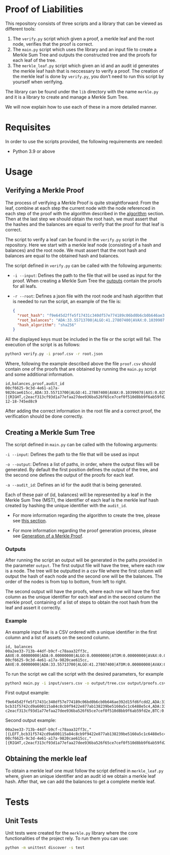 # Proof of Liabilities
This repository consists of three scripts and a library that can be viewed as different tools:

1.  The `verify.py` script which given a proof, a merkle leaf and the root node, verifies that the proof is correct.
2.  The `main.py` script which uses the library and an input file to create a Merkle Sum Tree and outputs the constructed tree and the proofs for each leaf of the tree.
3.  The `merkle_leaf.py` script which given an id and an audit id generates the merkle leaf hash that is neccessary to verify a proof. The creation of the merkle leaf is done by `verify.py`, you don’t need to run this script by yourself when verifying.

The library can be found under the `lib` directory with the name `merkle.py` and it is a library to create and manage a Merkle Sum Tree.

We will now explain how to use each of these in a more detailed manner.

# Requisites

In order to use the scripts provided, the following requirements are needed:

- Python 3.9 or above

# Usage

## Verifying a Merkle Proof

The process of verifying a Merkle Proof is quite straightforward: From the leaf, combine at each step the current node with the node referenced in each step of the proof with the algorithm described in the [algorithm](docs/MerkleSumTree.md#algorithm) section. Then at the last step we should obtain the root hash, we must assert that the hashes and the balances are equal to verify that the proof for that leaf is correct.

The script to verify a leaf can be found in the `verify.py` script in the repository. Here we start with a merkle leaf node (consisting of a hash and balances) and the root node. We must assert that the root hash and balances are equal to the obtained hash and balances.

The script defined in `verify.py` can be called with the following arguments:

- `-i --input`: Defines the path to the file that will be used as input for the proof. When creating a Merkle Sum Tree the [outputs](#outputs) contain the proofs for all leafs.

- `-r --root`: Defines a json file with the root node and hash algorithm that is needed to run the script, an example of the file is:

  ```json
  {
    "root_hash": "f9e645d2ffe5f17431c340df57e774189c06bd0b6cb0b646ae392d15fd6fcdd2",
    "root_balances": "ADA:33.55713700|ALGO:41.27807400|AVAX:0.10399078|AXS:0.02574917|BNB:0.01018535|BTC:19.10079686|DAI:13.22203900|ETH:0.01258170|LUNA:0.00064204|MATIC:69800.89997041|UNI:16.05900000|USDT:54599.82549300",
    "hash_algorithm": "sha256"
  }
  ```

All the displayed keys must be included in the file or the script will fail.
The execution of the script is as follows:

```bash
python3 verify.py -i proof.csv -r root.json
```

Where, following the example described above the file `proof.csv` should contain one of the proofs that are obtained by running the `main.py` script and some additional information.

```
id,balances,proof,audit_id
00cf6625-9c3d-4e61-a17a-9820cae615cc,ADA:33.55713700|ALGO:41.27807400|AVAX:0.10399078|AXS:0.02574917|BNB:0.01018535|BTC:19.10069634|DAI:13.22203900|ETH:0.01258170|LUNA:0.00064204|MATIC:69800.89997041|UNI:16.05900000|USDT:54599.82549300,"[{RIGHT,c2eacf313cf93d1a77efaa27dee936ba526f65ce7cef0f510d8bb9f6ab59fd2e,BTC:0.00010052}]",2022-12-18-745ed8c9
```

After adding the correct information in the root file and a correct proof, the verification should be done correctly.

## Creating a Merkle Sum Tree

The script defined in `main.py` can be called with the following arguments:

`-i --input`: Defines the path to the file that will be used as input

`-o --output`: Defines a list of paths, in order, where the output files will be generated. By default the first position defines the output of the tree, and the second one defines the output of the proofs for each leaf.

`-a --audit_id`: Defines an id for the audit that is being generated.

Each of these pair of (id, balances) will be represented by a leaf in the Merkle Sum Tree (MST), the identifier of each leaf is the merkle leaf hash created by hashing the unique identifier with the `audit_id`.

- For more information regarding the algorithm to create the tree, please see [this section](docs/MerkleSumTree.md#algorithm).

- For more information regarding the proof generation process, please see [Generation of a Merkle Proof](docs/MerkleSumTree.md#generation-of-a-merkle-proof).

### Outputs

After running the script an output will be generated in the paths provided in the parameter `output`. The first output file will have the tree, where each row is a node. The tree will be outputted in a csv file where the first column will output the hash of each node and the second one will be the balances. The order of the nodes is from top to bottom, from left to right.

The second output will have the proofs, where each row will have the first column as the unique identifier for each leaf and in the second column the merkle proof, containing of a list of steps to obtain the root hash from the leaf and assert it correctly.

### Example

An example input file is a CSV ordered with a unique identifier in the first column and a list of assets on the second column.

```
id, balances
00a2ee33-713b-44df-b9cf-c78aaa32ff3c, AAVE:0.00000000|ADA:0.00000000|ALGO:0.00000000|ATOM:0.00000000|AVAX:0.00000000|AXS:0.00000000|BNB:0.00000000|BTC:0.00010052|BUSD:0.00000000|CAKE:0.00000000|DAI:0.00000000|DOGE:0.00000000|DOT:0.00000000|ENS:0.00000000|ETH:0.00000000|FTM:0.00000000|LUNA:0.00000000|LUNA2:0.00000000|MANA:0.00000000|MATIC:0.00000000|NEAR:0.00000000|PAXG:0.00000000|SAND:0.00000000|SHIB:0.00000000|SLP:0.00000000|SOL:0.00000000|TRX:0.00000000|UNI:0.00000000|USDC:0.00000000|USDT:0.00000000|UST:0.00000000
00cf6625-9c3d-4e61-a17a-9820cae615cc, AAVE:0.00000000|ADA:33.55713700|ALGO:41.27807400|ATOM:0.00000000|AVAX:0.10399078|AXS:0.02574917|BNB:0.01018535|BTC:19.10069634|BUSD:0.00000000|CAKE:0.00000000|DAI:13.22203900|DOGE:0.00000000|DOT:0.00000000|ENS:0.00000000|ETH:0.01258170|FTM:0.00000000|LUNA:0.00064204|LUNA2:0.00000000|MANA:0.00000000|MATIC:69800.89997041|NEAR:0.00000000|PAXG:0.00000000|SAND:0.00000000|SHIB:0.00000000|SLP:0.00000000|SOL:0.00000000|TRX:0.00000000|UNI:16.05900000|USDC:0.00000000|USDT:54599.82549300|UST:0.00000000
```

To run the script we call the script with the desired parameters, for example

```bash
python3 main.py -i input/users.csv -o output/tree.csv output/proofs.csv -a 2022-12-18-745ed8c9
```

First output example:

```
f9e645d2ffe5f17431c340df57e774189c06bd0b6cb0b646ae392d15fd6fcdd2,ADA:33.55713700|ALGO:41.27807400|AVAX:0.10399078|AXS:0.02574917|BNB:0.01018535|BTC:19.10079686|DAI:13.22203900|ETH:0.01258170|LUNA:0.00064204|MATIC:69800.89997041|UNI:16.05900000|USDT:54599.82549300
bcb31f5742cd9a600115a84c8cb9f9422e877ab138239be5160a5c1c6488e5c4,ADA:33.55713700|ALGO:41.27807400|AVAX:0.10399078|AXS:0.02574917|BNB:0.01018535|BTC:19.10069634|DAI:13.22203900|ETH:0.01258170|LUNA:0.00064204|MATIC:69800.89997041|UNI:16.05900000|USDT:54599.82549300
c2eacf313cf93d1a77efaa27dee936ba526f65ce7cef0f510d8bb9f6ab59fd2e,BTC:0.00010052
```

Second output example:

```
00a2ee33-713b-44df-b9cf-c78aaa32ff3c,"[{LEFT,bcb31f5742cd9a600115a84c8cb9f9422e877ab138239be5160a5c1c6488e5c4,ADA:33.55713700|ALGO:41.27807400|AVAX:0.10399078|AXS:0.02574917|BNB:0.01018535|BTC:19.10069634|DAI:13.22203900|ETH:0.01258170|LUNA:0.00064204|MATIC:69800.89997041|UNI:16.05900000|USDT:54599.82549300}]"
00cf6625-9c3d-4e61-a17a-9820cae615cc,"[{RIGHT,c2eacf313cf93d1a77efaa27dee936ba526f65ce7cef0f510d8bb9f6ab59fd2e,BTC:0.00010052}]"
```

## Obtaining the merkle leaf

To obtain a merkle leaf one must follow the script defined in `merkle_leaf.py` where, given an unique identifier and an audit id we obtain a merkle leaf hash. After that, we can add the balances to get a complete merkle leaf.

# Tests
## Unit Tests
Unit tests were created for the `merkle.py` library where the core functionalities of the project rely.
To run them you can use:
```bash
python -m unittest discover -s test
```
